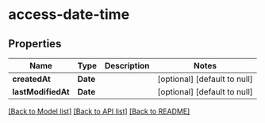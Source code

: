 # access-date-time
## Properties

| Name | Type | Description | Notes |
|------------ | ------------- | ------------- | -------------|
| **createdAt** | **Date** |  | [optional] [default to null] |
| **lastModifiedAt** | **Date** |  | [optional] [default to null] |

[[Back to Model list]](../README.md#documentation-for-models) [[Back to API list]](../README.md#documentation-for-api-endpoints) [[Back to README]](../README.md)

